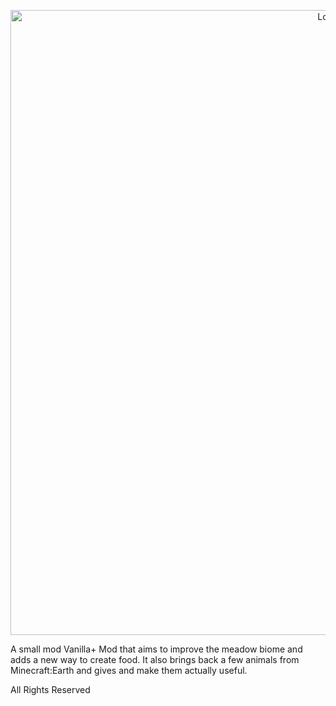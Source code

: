 <a href="https://www.curseforge.com/minecraft/mc-mods/">
    <p align="center">
        <img src="https://imgur.com/43Nn6nW.png" alt="Logo" width="1000"/> 
    </p>
</a>



A small mod Vanilla+ Mod that aims to improve the meadow biome and adds a new way to create food. It also brings back a few animals from Minecraft:Earth and gives and make them actually useful.



All Rights Reserved
